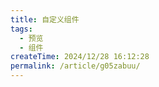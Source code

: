 ```yaml
---
title: 自定义组件
tags:
  - 预览
  - 组件
createTime: 2024/12/28 16:12:28
permalink: /article/g05zabuu/
---
```


<CustomComponent />
